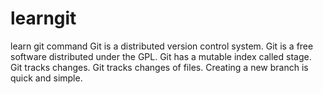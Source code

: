# learngit
learn git command
Git is a distributed version control system.
Git is a free software distributed under the GPL.
Git has a mutable index called stage.
Git tracks changes.
Git tracks changes of files.
Creating a new branch is quick and simple.

